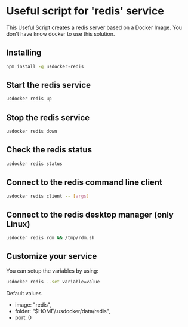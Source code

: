 # Useful script for 'redis' service

This Useful Script creates a redis server based on a Docker Image.
You don't have know docker to use this solution.

## Installing

```bash
npm install -g usdocker-redis
```

## Start the redis service

```bash
usdocker redis up
```

## Stop the redis service

```bash
usdocker redis down
```

## Check the redis status

```bash
usdocker redis status
```

## Connect to the redis command line client

```bash
usdocker redis client -- [args]
```

## Connect to the redis desktop manager (only Linux)

```bash
usdocker redis rdm && /tmp/rdm.sh
```



## Customize your service

You can setup the variables by using:

```bash
usdocker redis --set variable=value
```

Default values

 - image: "redis",
 - folder: "$HOME/.usdocker/data/redis",
 - port: 0

